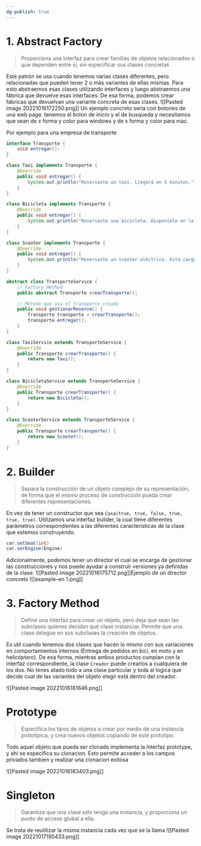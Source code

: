 ```yaml
---
dg-publish: true
---
```

# 1. Abstract Factory
> Proporciona una interfaz para crear familias de objetos relacionados o que dependen entre sí, sin especificar sus clases concretas

Este patrón se usa cuando tenemos varias clases diferentes, pero relacionadas que pueden tener 2 o más variantes de ellas mismas. Para esto abstraemos esas clases utilizando interfaces y luego abstraemos una fábrica que devuelve esas interfaces. De esa forma, podemos crear fábricas que devuelvan una variante concreta de esas clases.
![[Pasted image 20221016172250.png]]
Un ejemplo concreto seria con botones de una web page. tenemos el boton de inicio y el de busqueda y necesitamos que sean de x forma y color para windows y de x forma y color para mac.

Por ejemplo para una empresa de transporte 
```java 
interface Transporte {
    void entregar();
}

class Taxi implements Transporte {
    @Override
    public void entregar() {
        System.out.println("Reservaste un taxi. Llegará en 5 minutos.");
    }
}

class Bicicleta implements Transporte {
    @Override
    public void entregar() {
        System.out.println("Reservaste una bicicleta. Disponible en la estación más cercana.");
    }
}

class Scooter implements Transporte {
    @Override
    public void entregar() {
        System.out.println("Reservaste un scooter eléctrico. Está cargado y listo.");
    }
}

```

``` java
abstract class TransporteService {
    // Factory Method
    public abstract Transporte crearTransporte();

    // Método que usa el transporte creado
    public void gestionarReserva() {
        Transporte transporte = crearTransporte();
        transporte.entregar();
    }
}

```

```java 
class TaxiService extends TransporteService {
    @Override
    public Transporte crearTransporte() {
        return new Taxi();
    }
}

class BicicletaService extends TransporteService {
    @Override
    public Transporte crearTransporte() {
        return new Bicicleta();
    }
}

class ScooterService extends TransporteService {
    @Override
    public Transporte crearTransporte() {
        return new Scooter();
    }
}

```
# 2. Builder
> Separa la construcción de un objeto complejo de su representación, de forma que el mismo proceso de construcción pueda crear diferentes representaciones.

En vez de tener un constructor que sea `Casa(true, true, false, true, true, true)`. Utilizamos una interfaz builder, la cual tiene diferentes parámetros correspondientes a las diferentes características de la clase que estemos construyendo. 
```java
car.setSeat(int)
car.serEngine(Engine)
```
Adicionalmente, podemos tener un director el cual se encarga de gestionar las construcciones y nos puede ayudar a construir versiones ya definidas de la clase. 
![[Pasted image 20221016175712.png]]Ejemplo de un director concreto
![[example-en 1.png]]
# 3. Factory Method
> Define una interfaz para crear un objeto, pero deja que sean las subclases quienes decidan qué clase instanciar. Permite que una clase delegue en sus subclases la creación de objetos.

Es util cuando tenemos dos clases que hacen lo mismo con sus variaciones en comportamientos internos (Entrega de pedidos en bici, en moto y en helicóptero). De esa forma, mientras ambos productos cumplan con la interfaz correspondiente, la clase `Creador` puede crearlos a cualquiera de los dos. No tenes atado todo a una clase particular y toda al logica que decide cual de las variantes del objeto elegir está dentro del creador.

![[Pasted image 20221016181646.png]]

# Prototype 
>Especifica los tipos de objetos a crear por medio de una instancia prototípica, y crea nuevos objetos copiando de este prototipo.

Todo aquel objeto que pueda ser clonado implementa la interfaz prototype, y ahi se especifica su clonacion. Esto permite acceder a los campos privados tambien y realizar una clonacion exitosa

![[Pasted image 20221016183403.png]]

# Singleton
>Garantiza que una clase sólo tenga una instancia, y proporciona un punto de acceso global a ella.

Se trata de reutilizar la misma instancia cada vez que se la llama
![[Pasted image 20221017195433.png]]

